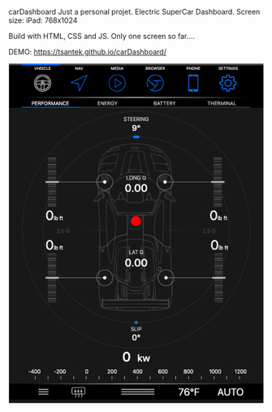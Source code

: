 carDashboard
Just a personal projet. Electric SuperCar Dashboard. Screen size: iPad: 768x1024

Build with HTML, CSS and JS. Only one screen so far....

DEMO: https://tsantek.github.io/carDashboard/

![dashboard](dash.png)